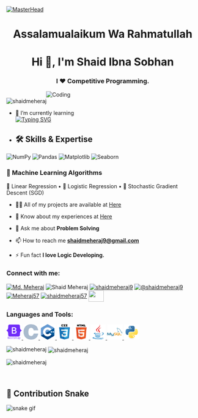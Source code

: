 [![MasterHead](https://mir-s3-cdn-cf.behance.net/project_modules/max_1200/54b6c068097599.5b50bca476b9b.gif)](https://mehedihasan16.netlify.app/)
<h1 align="center">Assalamualaikum Wa Rahmatullah</h1>
<h1 align="center">Hi 👋, I'm Shaid Ibna Sobhan</h1>
<h3 align="center">I ❤ Competitive Programming.</h3>
<img align="right" alt="Coding" width="400" src="https://cdn.dribbble.com/users/1162077/screenshots/3848914/programmer.gif">

<p align="left"> <img src="https://komarev.com/ghpvc/?username=shaidmeheraj&label=Profile%20views&color=0e75b6&style=flat" alt="shaidmeheraj" /> </p>

- 🌱 I’m currently learning  
[![Typing SVG](https://readme-typing-svg.herokuapp.com?color=00C853&lines=Data+Science+📊;Machine+Learning+🤖;AI+Fundamentals+⚡)](https://git.io/typing-svg)


- ## 🛠️ Skills & Expertise  

![NumPy](https://img.shields.io/badge/NumPy-%23013243.svg?style=for-the-badge&logo=numpy&logoColor=white) ![Pandas](https://img.shields.io/badge/Pandas-%23150458.svg?style=for-the-badge&logo=pandas&logoColor=white) ![Matplotlib](https://img.shields.io/badge/Matplotlib-%23ffffff.svg?style=for-the-badge&logo=plotly&logoColor=black) ![Seaborn](https://img.shields.io/badge/Seaborn-%23150458.svg?style=for-the-badge&logo=python&logoColor=white)  

### 🤖 Machine Learning Algorithms  
📌 Linear Regression • 📌 Logistic Regression • 📌 Stochastic Gradient Descent (SGD)


- 👨‍💻 All of my projects are available at [Here](https://github.com/shaidmeheraj?tab=repositories)
  
- 📄 Know about my experiences at [Here]()

- 💬 Ask me about **Problem Solving**

- 📫 How to reach me **shaidmeheraj9@gmail.com**

- ⚡ Fun fact **I love Logic Developing.**

<h3 align="left">Connect with me:</h3>
<p align="left">
<a href="https://www.facebook.com/profile.php?id=61566806910343&mibextid=LQQJ4d" target="blank"><img align="center" src="https://raw.githubusercontent.com/rahuldkjain/github-profile-readme-generator/master/src/images/icons/Social/facebook.svg" alt="Md. Meheraj" height="30" width="40" /></a>
<target="blank"><img align="center" src="https://raw.githubusercontent.com/rahuldkjain/github-profile-readme-generator/master/src/images/icons/Social/instagram.svg" alt="Shaid Meheraj" height="30" width="40" /></a>
<a href="https://www.codechef.com/users/shaidmeheraj9" target="blank"><img align="center" src="https://cdn.jsdelivr.net/npm/simple-icons@3.1.0/icons/codechef.svg" alt="shaidmeheraj9" height="30" width="40" /></a>
<a href="https://www.hackerrank.com/profile/shaidmeheraj9" target="blank"><img align="center" src="https://raw.githubusercontent.com/rahuldkjain/github-profile-readme-generator/master/src/images/icons/Social/hackerrank.svg" alt="@shaidmeheraj9" height="30" width="40" /></a>
<a href="https://codeforces.com/profile/Meheraj57" target="blank"><img align="center" src="https://raw.githubusercontent.com/rahuldkjain/github-profile-readme-generator/master/src/images/icons/Social/codeforces.svg" alt="Meheraj57" height="30" width="40" /></a>
<a href="https://leetcode.com/u/shaidmeheraj57/" target="blank"><img align="center" src="https://raw.githubusercontent.com/rahuldkjain/github-profile-readme-generator/master/src/images/icons/Social/leet-code.svg" alt="shaidmeheraj57" height="30" width="40" /></a>
<target="blank"><img align="center" src="https://raw.githubusercontent.com/rahuldkjain/github-profile-readme-generator/master/src/images/icons/Social/geeks-for-geeks.svg" alt="" height="30" width="40" /></a>
</p>

<h3 align="left">Languages and Tools:</h3>
<p align="left"> <a href="https://getbootstrap.com" target="_blank" rel="noreferrer"> <img src="https://raw.githubusercontent.com/devicons/devicon/master/icons/bootstrap/bootstrap-plain-wordmark.svg" alt="bootstrap" width="40" height="40"/> </a> <a href="https://www.cprogramming.com/" target="_blank" rel="noreferrer"> <img src="https://raw.githubusercontent.com/devicons/devicon/master/icons/c/c-original.svg" alt="c" width="40" height="40"/> </a> <a href="https://www.w3schools.com/cpp/" target="_blank" rel="noreferrer"> <img src="https://raw.githubusercontent.com/devicons/devicon/master/icons/cplusplus/cplusplus-original.svg" alt="cplusplus" width="40" height="40"/> </a> <a href="https://www.w3schools.com/css/" target="_blank" rel="noreferrer"> <img src="https://raw.githubusercontent.com/devicons/devicon/master/icons/css3/css3-original-wordmark.svg" alt="css3" width="40" height="40"/> </a> <a href="https://www.w3.org/html/" target="_blank" rel="noreferrer"> <img src="https://raw.githubusercontent.com/devicons/devicon/master/icons/html5/html5-original-wordmark.svg" alt="html5" width="40" height="40"/> </a> <a href="https://www.java.com" target="_blank" rel="noreferrer"> <img src="https://raw.githubusercontent.com/devicons/devicon/master/icons/java/java-original.svg" alt="java" width="40" height="40"/> </a> <a href="https://www.mysql.com/" target="_blank" rel="noreferrer"> <img src="https://raw.githubusercontent.com/devicons/devicon/master/icons/mysql/mysql-original-wordmark.svg" alt="mysql" width="40" height="40"/> </a> <a href="https://www.python.org" target="_blank" rel="noreferrer"> <img src="https://raw.githubusercontent.com/devicons/devicon/master/icons/python/python-original.svg" alt="python" width="40" height="40"/> </a> </p>

<p><img align="left" src="https://github-readme-stats.vercel.app/api/top-langs?username=shaidmeheraj&show_icons=true&locale=en&layout=compact" alt="shaidmeheraj" /></p>

<p>&nbsp;<img align="center" src="https://github-readme-stats.vercel.app/api?username=shaidmeheraj&show_icons=true&locale=en" alt="shaidmeheraj" /></p>

<p><img align="center" src="https://github-readme-streak-stats.herokuapp.com/?user=shaidmeheraj&" alt="shaidmeheraj" /></p>


<br clear="both">

## 🐍 Contribution Snake
![snake gif](https://github.com/ShaidSobhan/ShaidSobhan/blob/output/github-contribution-grid-snake.gif)


###
